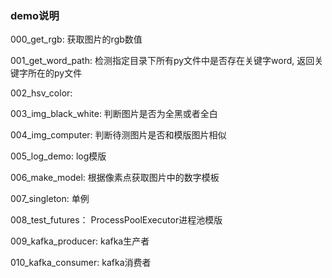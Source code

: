 ### demo说明

000_get_rgb: 获取图片的rgb数值

001_get_word_path: 检测指定目录下所有py文件中是否存在关键字word, 返回关键字所在的py文件

002_hsv_color: 

003_img_black_white: 判断图片是否为全黑或者全白

004_img_computer: 判断待测图片是否和模版图片相似

005_log_demo: log模版

006_make_model: 根据像素点获取图片中的数字模板

007_singleton: 单例

008_test_futures： ProcessPoolExecutor进程池模版

009_kafka_producer: kafka生产者

010_kafka_consumer: kafka消费者
